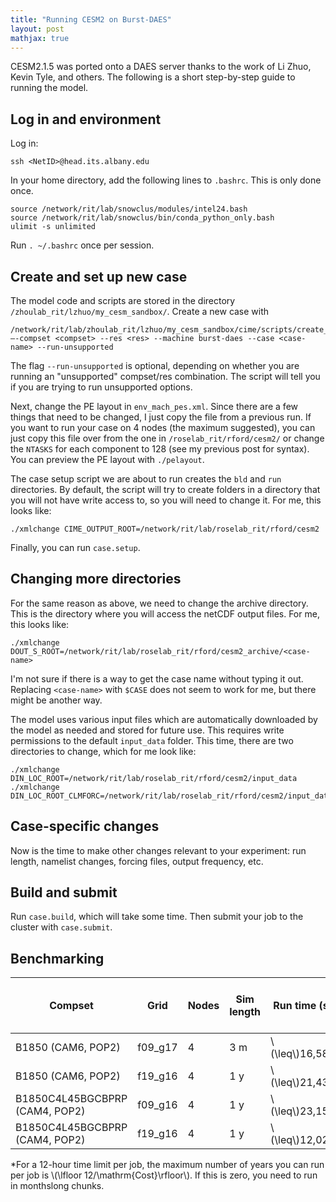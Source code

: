 ```yaml
---
title: "Running CESM2 on Burst-DAES"
layout: post
mathjax: true
---
```


CESM2.1.5 was ported onto a DAES server thanks to the work of Li Zhuo, Kevin Tyle, and others. The following is a short step-by-step guide to running the model.

## Log in and environment

Log in:

```
ssh <NetID>@head.its.albany.edu
```

In your home directory, add the following lines to `.bashrc`. This is only done once.

```
source /network/rit/lab/snowclus/modules/intel24.bash
source /network/rit/lab/snowclus/bin/conda_python_only.bash
ulimit -s unlimited
```

Run `. ~/.bashrc` once per session.

## Create and set up new case

The model code and scripts are stored in the directory `/zhoulab_rit/lzhuo/my_cesm_sandbox/`. Create a new case with 

```
/network/rit/lab/zhoulab_rit/lzhuo/my_cesm_sandbox/cime/scripts/create_newcase –-compset <compset> --res <res> --machine burst-daes --case <case-name> --run-unsupported
```

The flag `--run-unsupported` is optional, depending on whether you are running an "unsupported" compset/res combination. The script will tell you if you are trying to run unsupported options.

Next, change the PE layout in `env_mach_pes.xml`. Since there are a few things that need to be changed, I just copy the file from a previous run. 
If you want to run your case on 4 nodes (the maximum suggested), you can just copy this file over from the one in `/roselab_rit/rford/cesm2/` 
or change the `NTASKS` for each component to 128 (see my previous post for syntax). You can preview the PE layout with `./pelayout`.

The case setup script we are about to run creates the `bld` and `run` directories. By default, the script will try to create folders in a directory that you will not have write access to, 
so you will need to change it. For me, this looks like:

```
./xmlchange CIME_OUTPUT_ROOT=/network/rit/lab/roselab_rit/rford/cesm2
```

Finally, you can run `case.setup`.

## Changing more directories

For the same reason as above, we need to change the archive directory. This is the directory where you will access the netCDF output files. For me, this looks like:

```
./xmlchange DOUT_S_ROOT=/network/rit/lab/roselab_rit/rford/cesm2_archive/<case-name>
```

I'm not sure if there is a way to get the case name without typing it out. Replacing `<case-name>` with `$CASE` does not seem to work for me, but there might be another way.

The model uses various input files which are automatically downloaded by the model as needed and stored for future use. This requires write permissions to the default `input_data` folder. 
This time, there are two directories to change, which for me look like:

```
./xmlchange DIN_LOC_ROOT=/network/rit/lab/roselab_rit/rford/cesm2/input_data
./xmlchange DIN_LOC_ROOT_CLMFORC=/network/rit/lab/roselab_rit/rford/cesm2/input_data
```

## Case-specific changes

Now is the time to make other changes relevant to your experiment: run length, namelist changes, forcing files, output frequency, etc.

## Build and submit

Run `case.build`, which will take some time. Then submit your job to the cluster with `case.submit`.

## Benchmarking

| Compset                        | Grid    | Nodes | Sim length | Run time (s)        | Cost* (wall hrs/sim year) |
|--------------------------------|---------|-------|------------|---------------------|-----------------------|
| B1850 (CAM6, POP2)             | f09_g17 | 4     | 3 m        | \\(\leq\\)16,580 | 18.42                 |
| B1850 (CAM6, POP2)             | f19_g16 | 4     | 1 y        | \\(\leq\\)21,432 | 5.95                  |
| B1850C4L45BGCBPRP (CAM4, POP2) | f09_g16 | 4     | 1 y        | \\(\leq\\)23,150 | 6.34                  |
| B1850C4L45BGCBPRP (CAM4, POP2) | f19_g16 | 4     | 1 y        | \\(\leq\\)12,029 | 3.34                  |

*For a 12-hour time limit per job, the maximum number of years you can run per job is \\(\lfloor 12/\mathrm{Cost}\rfloor\\). If this is zero, you need to run in monthslong chunks.
